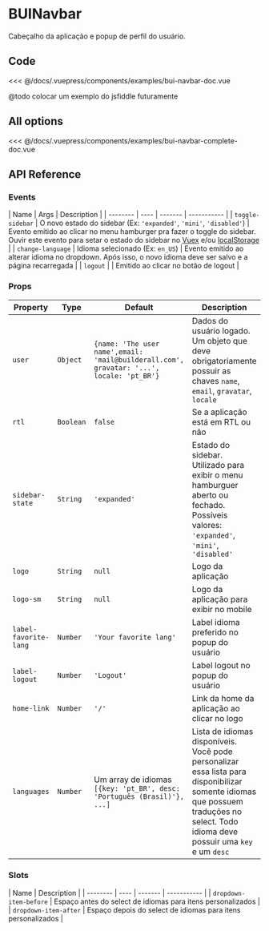 # BUINavbar

Cabeçalho da aplicação e popup de perfil do usuário.

## Code
<SourceCode>
<<< @/docs/.vuepress/components/examples/bui-navbar-doc.vue
</SourceCode>

@todo colocar um exemplo do jsfiddle futuramente

## All options
<SourceCode>
<<< @/docs/.vuepress/components/examples/bui-navbar-complete-doc.vue
</SourceCode>

## API Reference

### Events
| Name | Args | Description |
| -------- | ---- | ------- | ----------- |
| `toggle-sidebar` | O novo estado do sidebar (Ex: `'expanded'`, `'mini'`, `'disabled'`) | Evento emitido ao clicar no menu hamburger pra fazer o toggle do sidebar. Ouvir este evento para setar o estado do sidebar no [Vuex](https://vuex.vuejs.org/) e/ou [localStorage](https://developer.mozilla.org/pt-BR/docs/Web/API/Window/Window.localStorage) |
| `change-language` | Idioma selecionado (Ex: `en_US`) |  Evento emitido ao alterar idioma no dropdown. Após isso, o novo idioma deve ser salvo e a página recarregada |
| `logout` | | Emitido ao clicar no botão de logout |


### Props
| Property | Type | Default | Description |
| -------- | ---- | ------- | ----------- |
| `user` | `Object` | `{name: 'The user name',email: 'mail@builderall.com', gravatar: '...', locale: 'pt_BR'}` | Dados do usuário logado. Um objeto que deve obrigatoriamente possuir as chaves `name`, `email`, `gravatar`, `locale`  |
| `rtl` | `Boolean` | `false` | Se a aplicação está em RTL ou não |
| `sidebar-state` | `String` | `'expanded'` | Estado do sidebar. Utilizado para exibir o menu hamburguer aberto ou fechado. Possíveis valores: `'expanded'`, `'mini'`, `'disabled'` |
| `logo` | `String` | `null` | Logo da aplicação |
| `logo-sm` | `String` | `null` | Logo da aplicação para exibir no mobile |
| `label-favorite-lang` | `Number` | `'Your favorite lang'` | Label idioma preferido no popup do usuário|
| `label-logout` | `Number` | `'Logout'` | Label logout no popup do usuário |
| `home-link` | `Number` | `'/'` | Link da home da aplicação ao clicar no logo |
| `languages` | `Number` | Um array de idiomas `[{key: 'pt_BR', desc: 'Português (Brasil)'}, ...]` | Lista de idiomas disponíveis. Você pode personalizar essa lista para disponibilizar somente idiomas que possuem traduções no select. Todo idioma deve possuir uma `key` e um `desc` |

### Slots
| Name | Description |
| -------- | ---- | ------- | ----------- |
| `dropdown-item-before` | Espaço antes do select de idiomas para itens personalizados |
| `dropdown-item-after` | Espaço depois do select de idiomas para itens personalizados |
